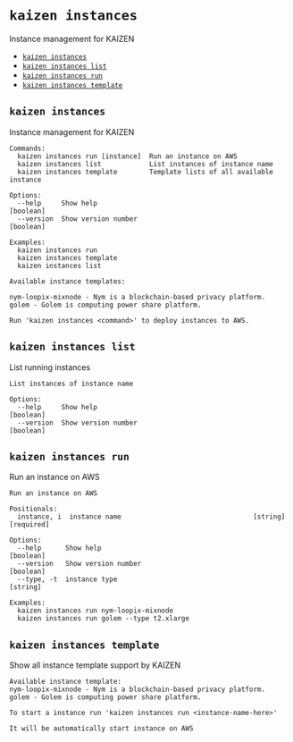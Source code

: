`kaizen instances`
===============

Instance management for KAIZEN

* [`kaizen instances`](#kaizen-instances)
* [`kaizen instances list`](#kaizen-instances-list)
* [`kaizen instances run`](#kaizen-instances-run)
* [`kaizen instances template`](#kaizen-instances-template)

## `kaizen instances`

Instance management for KAIZEN

```
Commands:
  kaizen instances run [instance]  Run an instance on AWS
  kaizen instances list            List instances of instance name
  kaizen instances template        Template lists of all available instance

Options:
  --help     Show help                                                 [boolean]
  --version  Show version number                                       [boolean]

Examples:
  kaizen instances run
  kaizen instances template
  kaizen instances list

Available instance templates:

nym-loopix-mixnode - Nym is a blockchain-based privacy platform.
golem - Golem is computing power share platform.

Run 'kaizen instances <command>' to deploy instances to AWS.
```

## `kaizen instances list`

List running instances

```
List instances of instance name

Options:
  --help     Show help                                                 [boolean]
  --version  Show version number                                       [boolean]
```

## `kaizen instances run`

Run an instance on AWS

```
Run an instance on AWS

Positionals:
  instance, i  instance name                                 [string] [required]

Options:
  --help      Show help                                                [boolean]
  --version   Show version number                                      [boolean]
  --type, -t  instance type                                             [string]

Examples:
  kaizen instances run nym-loopix-mixnode
  kaizen instances run golem --type t2.xlarge
```

## `kaizen instances template`

Show all instance template support by KAIZEN

```
Available instance template:
nym-loopix-mixnode - Nym is a blockchain-based privacy platform.
golem - Golem is computing power share platform.

To start a instance run 'kaizen instances run <instance-name-here>'

It will be automatically start instance on AWS
```
